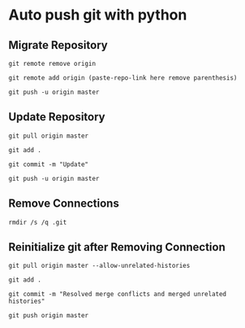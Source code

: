 # Auto push git with python

## Migrate Repository
`git remote remove origin`

`git remote add origin (paste-repo-link here remove parenthesis)` 

`git push -u origin master`

## Update Repository
`git pull origin master`

`git add .`

`git commit -m "Update"`

`git push -u origin master`

## Remove Connections 
`rmdir /s /q .git`


## Reinitialize git after Removing Connection
`git pull origin master --allow-unrelated-histories`

`git add .`

`git commit -m "Resolved merge conflicts and merged unrelated histories"`

`git push origin master`
